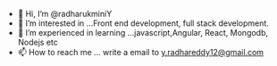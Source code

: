 - 👋 Hi, I’m @radharukminiY
- 👀 I’m interested in ...Front end development, full stack development.
- 🌱 I’m experienced in learning ...javascript,Angular, React, Mongodb, Nodejs etc
- 📫 How to reach me ... write a email to y.radhareddy12@gmail.com

<!---
radharukminiY/radharukminiY is a ✨ special ✨ repository because its `README.md` (this file) appears on your GitHub profile.
You can click the Preview link to take a look at your changes.
--->
